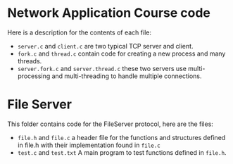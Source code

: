 Network Application Course code
======

Here is a description for the contents of each file:

* `server.c` and `client.c` are two typical TCP server and client.
* `fork.c` and `thread.c` contain code for creating a new process and many threads.
* `server.fork.c` and `server.thread.c` these two servers use multi-processing and
  multi-threading to handle multiple connections.

File Server
===========

This folder contains code for the FileServer protocol, here are the files:

* `file.h` and `file.c` a header file for the functions and structures defined in file.h
  with their implementation found in `file.c`
* `test.c` and `test.txt` A main program to test functions defined in `file.h`.
